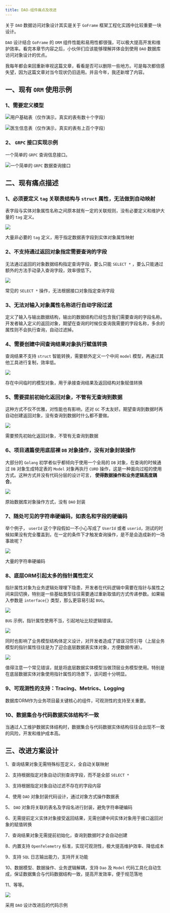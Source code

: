 ```yaml
---
title: DAO-组件痛点及改进
---
```


关于 `DAO` 数据访问对象设计其实是关于 `GoFrame` 框架工程化实践中比较重要一块设计。

`DAO` 设计结合 `GoFrame` 的 `ORM` 组件性能和易用性都很强，可以极大提高开发和维护效率。看完本章节内容之后，小伙伴们应该能够理解并体会到使用 `DAO` 数据库访问对象设计的优点。

我每年都会来回重新审视这篇文章，看看是否可以删除一些地方。可是每次都倍感失望，因为这篇文章对当今现状仍旧适用。并且今年，我还新增了内容。

## 一、现有 `ORM` 使用示例

### 1、需要定义模型

![](/markdown/77daf5d299eabade856d950ab3161f94.png)用户基础表（仅作演示，真实的表有数十个字段）

![](/markdown/f4e8c70ee25ec329f2b64bb3a53ff503.png)医生信息表（仅作演示，真实的表有上百个字段）

### 2、 `GRPC` 接口实现示例

一个简单的 `GRPC` 查询信息接口。

![](/markdown/b45b3af0a0bdc9ad30f739e31d0039ae.png)一个简单的 `GRPC` 数据查询接口

## 二、现有痛点描述

### 1、必须要定义 `tag` 关联表结构与 `struct` 属性，无法做到自动映射

表字段与实体对象属性名称之间原本就有一定的关联规则，没有必要定义和维护大量的 `tag` 定义。

![](/markdown/f1bb2d203d4fe4f2c44bbc7e14b7832a.png)

大量非必要的 `tag` 定义，用于指定数据表字段到实体对象属性映射

### 2、不支持通过返回对象指定需要查询的字段

无法通过返回的对象数据结构指定查询字段，要么只能 `SELECT *` ，要么只能通过额外的方法手动录入查询字段，效率很低下。

![](/markdown/70e01c869632543b846b04a1696e9737.png)

常见的 `SELECT *` 操作，无法根据接口对象指定查询字段

### 3、无法对输入对象属性名称进行自动字段过滤

定义了输入与输出数据结构，输出的数据结构已经包含我们需要查询的字段名称。开发者输入定义的返回对象，期望在查询的时候仅查询我需要的字段名称，多余的属性则不会执行查询，自动过滤掉。

### 4、需要创建中间查询结果对象执行赋值转换

查询结果不支持 `struct` 智能转换，需要额外定义一个中间 `model` 模型，再通过其他工具进行复制，效率低。

![](/markdown/05bf7722da09a27e7ca82bf6e0f89271.png)

存在中间临时的模型对象，用于承接查询结果及返回结构对象赋值转换

### 5、需要提前初始化返回对象，不管有无查询到数据

这种方式不仅不优雅，对性能也有影响，还对 `GC` 不太友好。期望查询到数据时再自动创建返回对象，没有查询到数据时什么都不要做。

![](/markdown/239f4b75b4b77e85bca523371a7dd1b4.png)

需要预先初始化返回对象，不管有无查询到数据

### 6、项目通篇使用底层裸 `DB` 对象操作，没有对象封装操作

大部分的 `Golang` 初学者似乎都倾向于使用一个全局的 `DB` 对象，在查询的时候通过 `DB` 对象生成特定表的 `Model` 对象再执行 `CURD` 操作，这是一种面向过程的使用方式。这种方式并没有代码分层的设计可言， **使得数据操作和业务逻辑高度耦合**。

![](/markdown/d73fdaa5b76b831db0a2c1069742c218.png)

原始数据库对象操作方式，没有 `DAO` 封装

### 7、随处可见的字符串硬编码，如表名和字段的硬编码

举个例子， `userId` 这个字段假如一不小心写成了 `UserId` 或者 `userid`，测试的时候如果没有完全覆盖到，在一定的条件下才触发查询操作，是不是会造成新的一场事故呢？

![](/markdown/46d8aae38995327c6ce26832d21f628b.png)

大量的字符串硬编码

### 8、底层ORM引起太多的指针属性定义

指针属性对象为业务逻辑处理埋下隐患，开发者在代码逻辑中需要在指针与属性之间来回切换，特别是一些基础类型往往需要通过重新取值的方式传递参数。如果输入参数是 `interface{}` 类型，那么更容易引起 `BUG`。

![](/markdown/620c8a9a4a47de0243748d588aa0bb51.png)

`BUG` 示例，指针属性使用不当，引起地址比较逻辑错误。

![](/markdown/daa08ad1e9102f4ac964a8176a80e061.png)

同时也影响了业务模型结构体定义设计，对开发者造成了错误习惯引导（上层业务模型的指针属性往往是为了迎合底层数据表实体对象，方便数据传递）。

![](/markdown/bba716ea66e03727826ae6401ce01b2d.png)

值得注意一个常见错误，就是将底层数据实体模型当做顶层业务模型使用。特别是在底层数据实体对象使用指针属性的场景下，该问题十分明显。

### 9、可观测性的支持：Tracing、Metrics、Logging

数据库ORM作为业务项目最关键核心的组件，可观测性的支持至关重要。

### 10、数据集合与代码数据实体结构不一致

当通过人工维护数据实体结构时，数据集合与代码数据实体结构往往会出现不一致的风险，开发和维护成本高。

## 三、改进方案设计

1、查询结果对象无需特殊标签定义，全自动关联映射

2、支持根据指定对象自动识别查询字段，而不是全部 `SELECT *`

3、支持根据指定对象自动过滤不存在的字段内容

4、使用 `DAO` 对象封装代码设计，通过对象方式操作数据表

5、 `DAO` 对象将关联的表名及字段名进行封装，避免字符串硬编码

6、无需提前定义实体对象接受返回结果，无需创建中间实体对象用于接口返回对象的赋值转换

7、查询结果对象无需提前初始化，查询到数据时才会自动创建

8、内置支持 `OpenTelemetry` 标准，实现可观测性，极大提高维护效率、降低成本

9、支持 `SQL` 日志输出能力，支持开关功能

10、数据模型、数据操作、业务逻辑解耦，支持 `Dao` 及 `Model` 代码工具化自动生成，保证数据集合与代码数据结构一致，提高开发效率，便于规范落地

11、等等。

![](/markdown/90537635dc3b5623060fa9edfc49948a.png)

采用 `DAO` 设计改进后的代码示例